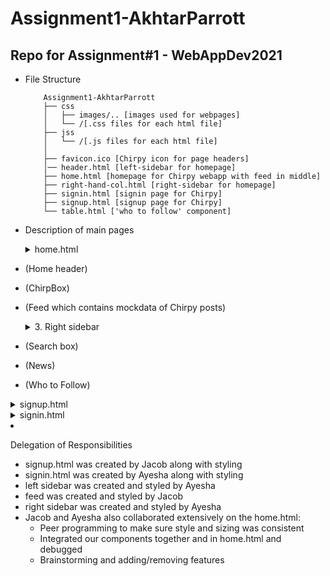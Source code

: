 # Assignment1-AkhtarParrott
## Repo for Assignment#1 - WebAppDev2021

- File Structure
    ```
        Assignment1-AkhtarParrott
        ├── css
        │   ├── images/.. [images used for webpages]
        │   └── /[.css files for each html file]
        ├── jss
        │   └── /[.js files for each html file]
        │   
        ├── favicon.ico [Chirpy icon for page headers]
        │── header.html [left-sidebar for homepage]
        ├── home.html [homepage for Chirpy webapp with feed in middle]
        ├── right-hand-col.html [right-sidebar for homepage]
        ├── signin.html [signin page for Chirpy]
        ├── signup.html [signup page for Chirpy]
        └── table.html ['who to follow' component]
    ```
- Description of main pages
    <details> 
    <summary>home.html </summary>

    This is the homepage the user will see once logged into the Chirpy webapp (our version of Twitter).
    Its basic structure is as follows:
        <details>
        <summary>1. Left sidebar</summary>

    - (Home)
    - (#Explore)
    - (Notifications)
    - (Messages)
    - (Bookmarks)
    - (Profile)
    - (Settings)
    - (Chirp)
            
        </details>

        <details>
        <summary>2. Feed</summary>

    - (Home header)
    - (ChirpBox)
    - (Feed which contains mockdata of Chirpy posts)

        </details>

        <details>
        <summary>3. Right sidebar</summary>

    - (Search box)
    - (News)
    - (Who to Follow)
        </details>

    </details>

    <details>
    <summary>signup.html</summary>

    Signup Page for Chirpy - all requirements met as specified for Assignment#1.
    We did not add the left-navbar for signup.html because that should only be accessed by a logged in user.
    </details>

    <details>
    <summary>signin.html</summary>

    Signin Page for Chirpy - all requirements met as specified for Assignment#1.
    We did not add the left-navbar for signin.html because that should only be accessed by a logged in user.
    </details>

- Delegation of Responsibilities
  - signup.html was created by Jacob along with styling
  - signin.html was created by Ayesha along with styling
  - left sidebar was created and styled by Ayesha
  - feed was created and styled by Jacob
  - right sidebar was created and styled by Ayesha
  - Jacob and Ayesha also collaborated extensively on the home.html:
    - Peer programming to make sure style and sizing was consistent
    - Integrated our components together and in home.html and debugged
    - Brainstorming and adding/removing features